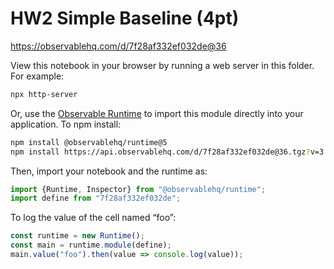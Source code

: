 # HW2 Simple Baseline (4pt)

https://observablehq.com/d/7f28af332ef032de@36

View this notebook in your browser by running a web server in this folder. For
example:

~~~sh
npx http-server
~~~

Or, use the [Observable Runtime](https://github.com/observablehq/runtime) to
import this module directly into your application. To npm install:

~~~sh
npm install @observablehq/runtime@5
npm install https://api.observablehq.com/d/7f28af332ef032de@36.tgz?v=3
~~~

Then, import your notebook and the runtime as:

~~~js
import {Runtime, Inspector} from "@observablehq/runtime";
import define from "7f28af332ef032de";
~~~

To log the value of the cell named “foo”:

~~~js
const runtime = new Runtime();
const main = runtime.module(define);
main.value("foo").then(value => console.log(value));
~~~
